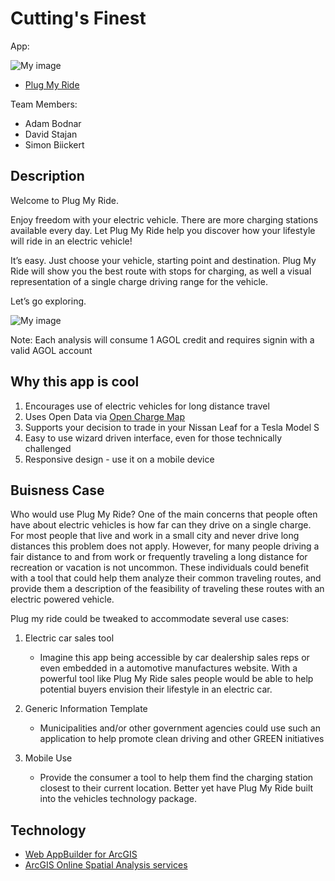 # Cutting's Finest

App:

![My image](https://github.com/adambodnar/TechTrek_Idol_2014/blob/master/CuttingsFinest/plugmyride/Code/images/splash.png)

* [Plug My Ride](http://74.216.225.103/plugmyride)

Team Members:

* Adam Bodnar
* David Stajan
* Simon Biickert

## Description

Welcome to Plug My Ride.

Enjoy freedom with your electric vehicle. There are more charging stations available every day.  Let Plug My Ride help you discover how your lifestyle will ride in an electric vehicle!

It’s easy. Just choose your vehicle, starting point and destination. Plug My Ride will show you the best route with stops for charging, as well a visual representation of a single charge driving range for the vehicle.

Let’s go exploring.

![My image](https://github.com/adambodnar/TechTrek_Idol_2014/blob/master/CuttingsFinest/plugmyride/Code/images/result.png)

Note: Each analysis will consume 1 AGOL credit and requires signin with a valid AGOL account

## Why this app is cool

1. Encourages use of electric vehicles for long distance travel
2. Uses Open Data via [Open Charge Map](http://openchargemap.org/site/)
3. Supports your decision to trade in your Nissan Leaf for a Tesla Model S
4. Easy to use wizard driven interface, even for those technically challenged
5. Responsive design - use it on a mobile device

## Buisness Case

Who would use Plug My Ride?  One of the main concerns that people often have about electric vehicles is how far can they drive on a single charge.  For most people that live and work in a small city and never drive long distances this problem does not apply.  However, for many people driving a fair distance to and from work or frequently traveling a long distance for recreation or vacation is not uncommon.   These individuals could benefit with a tool that could help them analyze their common traveling routes, and provide them a description of the feasibility of traveling these routes with an electric powered vehicle.  

Plug my ride could be tweaked to accommodate several use cases:

1. Electric car sales tool
	* Imagine this app being accessible by car dealership sales reps or even embedded in a automotive manufactures website.  With a powerful tool like Plug My Ride sales people would be able to help potential buyers envision their lifestyle in an electric car.

2. Generic Information Template
	* Municipalities and/or other government agencies could use such an application to help promote clean driving and other GREEN initiatives

3. Mobile Use
	* Provide the consumer a tool to help them find the charging station closest to their current location.  Better yet have Plug My Ride built into the vehicles technology package. 

## Technology

* [Web AppBuilder for ArcGIS](https://betacommunity.esri.com/callout/?callid=6811D4EE591E41FA91FE743D294B114B)
* [ArcGIS Online Spatial Analysis services](https://developers.arcgis.com/rest/analysis/)